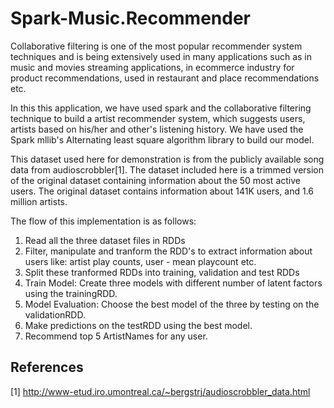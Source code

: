 # Spark-Music.Recommender

Collaborative filtering is one of the most popular recommender system techniques and is being extensively
used in many applications such as in music and movies streaming applications, in ecommerce industry for product recommendations,
used in restaurant and place recommendations etc. 

In this this application, we have used spark and the collaborative filtering technique to build a artist recommender system,
which suggests users, artists based on his/her and other's listening history. We have used the Spark mllib's Alternating least square
algorithm library to build our model.

This dataset used here for demonstration is from the publicly available song data from audioscrobbler[1]. The dataset included here is a 
trimmed version of the original dataset containing information about the 50 most active users. 
The original dataset contains information about 141K users, and 1.6 million artists.

The flow of this implementation is as follows:

1. Read all the three dataset files in RDDs
2. Filter, manipulate and tranform the RDD's to extract information about users like: artist play counts, user - mean playcount etc.
3. Split these tranformed RDDs into training, validation and test RDDs
4. Train Model: Create three models with different number of latent factors using the trainingRDD.
5. Model Evaluation: Choose the best model of the three by testing on the validationRDD.
6. Make predictions on the testRDD using the best model.
7. Recommend top 5 ArtistNames for any user.
  

References
---
[1] http://www-etud.iro.umontreal.ca/~bergstrj/audioscrobbler_data.html
